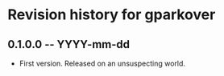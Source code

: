 # Revision history for gparkover

## 0.1.0.0  -- YYYY-mm-dd

* First version. Released on an unsuspecting world.
